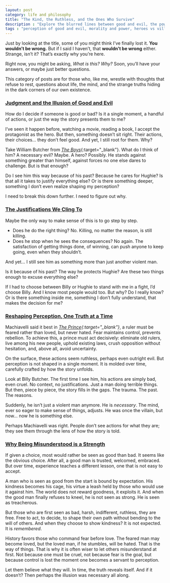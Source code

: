 ```yaml
---
layout: post
category: life and philosophy
title: "The Kind, the Ruthless, and the Ones Who Survive"
description : "Explore the blurred lines between good and evil, the power of perception, and why being misunderstood can be a strength. This thought-provoking series delves into morality, psychology, and the justifications we create for heroes and villains alike."
tags : "perception of good and evil, morality and power, heroes vs villains, necessary evil, psychology of perception, fear vs respect, misunderstood genius, the cost of kindness, shaping reputation, illusion of virtue, power dynamics, psychological storytelling, morality in fiction, ethical dilemmas, redefining good and bad"
---
```

Just by looking at the title, some of you might think I’ve finally lost it. **You wouldn’t be wrong.** But if I said I haven’t, that **wouldn’t be wrong** either. Strange, isn’t it? That’s exactly why you’re here.  

Right now, you might be asking, *What is this? Why?* Soon, you’ll have your answers, or maybe just better questions.  

This category of posts are for those who, like me, wrestle with thoughts that refuse to rest, questions about life, the mind, and the strange truths hiding in the dark corners of our own existence.  


### [Judgment and the Illusion of Good and Evil](#1)
How do I decide if someone is good or bad? Is it a single moment, a handful of actions, or just the way the story presents them to me?

I’ve seen it happen before, watching a movie, reading a book, I accept the protagonist as the hero. But then, something doesn’t sit right. Their actions, their choices… they don’t feel good. And yet, I still root for them. Why?

Take William Butcher from [*The Boys*](https://en.wikipedia.org/wiki/The_Boys_(TV_series)){:target="_blank"}. What do I think of him? A necessary evil? Maybe. A hero? Possibly. He stands against something greater than himself, against forces no one else dares to challenge. But is that enough?

Do I see him this way because of his past? Because he cares for Hughie? Is that all it takes to justify everything else? Or is there something deeper, something I don’t even realize shaping my perception?

I need to break this down further. I need to figure out why.

### [The Justifications We Cling To](#2)
Maybe the only way to make sense of this is to go step by step.

- Does he do the right thing? No. Killing, no matter the reason, is still killing.
- Does he stop when he sees the consequences? No again. The satisfaction of getting things done, of winning, can push anyone to keep going, even when they shouldn’t.

And yet… I still see him as something more than just another violent man.

Is it because of his past? The way he protects Hughie? Are these two things enough to excuse everything else?

If I had to choose between Billy or Hughie to stand with me in a fight, I’d choose Billy. And I know most people would too. But why? Do I really know? Or is there something inside me, something I don’t fully understand, that makes the decision for me?

### [Reshaping Perception, One Truth at a Time](#3)
Machiavelli said it best in *[The Prince](https://en.wikipedia.org/wiki/The_Prince){:target="_blank"}*, a ruler must be feared rather than loved, but never hated. Fear maintains control, prevents rebellion. To achieve this, a prince must act decisively: eliminate old rulers, live among his new people, uphold existing laws, crush opposition without hesitation, and, above all, avoid uncertainty.  

On the surface, these actions seem ruthless, perhaps even outright evil. But perception is not shaped in a single moment. It is molded over time, carefully crafted by how the story unfolds.  

Look at Billy Butcher. The first time I see him, his actions are simply bad, even cruel. No context, no justifications. Just a man doing terrible things. But then, piece by piece, the story fills in the gaps. The trauma. The past. The reasons.  

Suddenly, he isn’t just a violent man anymore. He is *necessary*. The mind, ever so eager to make sense of things, adjusts. He was once the villain, but now… now he is something else.  

Perhaps Machiavelli was right. People don’t see actions for what they are; they see them through the lens of how the story is told.  

### [Why Being Misunderstood is a Strength](#4)

If given a choice, most would rather be seen as good than bad. It seems like the obvious choice. After all, a good man is trusted, welcomed, embraced. But over time, experience teaches a different lesson, one that is not easy to accept.  

A man who is seen as good from the start is bound by expectation. His kindness becomes his cage, his virtue a leash held by those who would use it against him. The world does not reward goodness, it exploits it. And when the good man finally refuses to kneel, he is not seen as strong. He is seen as treacherous.  

But those who are first seen as bad, harsh, indifferent, ruthless, they are free. Free to act, to decide, to shape their own path without bending to the will of others. And when they choose to show kindness? It is not expected. It is *remembered*.  

History favors those who command fear before love. The feared man may become loved, but the loved man, if he stumbles, will be hated. That is the way of things. That is why it is often wiser to let others misunderstand at first. Not because one must be cruel, not because fear is the goal, but because control is lost the moment one becomes a servant to perception.  

Let them believe what they will. In time, the truth reveals itself. And if it doesn’t? Then perhaps the illusion was necessary all along.  

